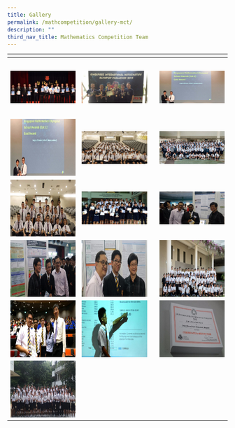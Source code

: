 ```yaml
---
title: Gallery
permalink: /mathcompetition/gallery-mct/
description: ""
third_nav_title: Mathematics Competition Team
---
```

<table>
<thead>
  <tr>
    <th style="width:200px"></th>
    <th style="width:200px"></th>
    <th style="width:a200px"></th>
		<th style="width:200px"></th>
  </tr>
</thead>
<tbody>
  <tr>
    <td style ="text-align:center"><a href="/images/mathcomp%201.jpeg"> <img src="/images/mathcomp%201.jpeg" style="width:200px"></a></td>
    <td style ="text-align:center"><a href="/images/mathcomp%202.jpeg"> <img src="/images/mathcomp%202.jpeg" style="width:200px"></a></td>
    <td style ="text-align:center"><a href="/images/mathcomp%203.jpeg"> <img src="/images/mathcomp%203.jpeg" style="width:200px; height: 130px"></a></td>
    <td style ="text-align:center"><a href="/images/mathcomp%204.jpeg"> <img src="/images/mathcomp%204.jpeg" style="width:200px"></a></td>
  </tr>
   <tr>
    <td style ="text-align:center"><a href="/images/mathcomp%205.jpeg"> <img src="/images/mathcomp%205.jpeg" style="width:200px; height: 130px"></a></td>
    <td style ="text-align:center"><a href="/images/mathcomp%206.jpeg"> <img src="/images/mathcomp%206.jpeg" style="width:200px"></a></td>
    <td style ="text-align:center"><a href="/images/mathcomp%207.jpeg"> <img src="/images/mathcomp%207.jpeg" style="width:200px"></a></td>
    <td style ="text-align:center"><a href="/images/mathcomp%208.jpeg"> <img src="/images/mathcomp%208.jpeg" style="width:200px"></a></td>
  </tr>
	<tr>
    <td style ="text-align:center"><a href="/images/mathcomp%209.jpeg"> <img src="/images/mathcomp%209.jpeg" style="width:200px; height: 130px"></a></td>
    <td style ="text-align:center"><a href="/images/mathcomp%2010.jpeg"> <img src="/images/mathcomp%2010.jpeg" style="width:200px"></a></td>
    <td style ="text-align:center"><a href="/images/mathcomp%2011.jpeg"> <img src="/images/mathcomp%2011.jpeg" style="width:200px"></a></td>
		<td style ="text-align:center"><a href="/images/mathcomp%2012.jpeg"> <img src="/images/mathcomp%2012.jpeg" style="width:200px"></a></td>
  </tr>
	<tr>
    <td style ="text-align:center"><a href="/images/mathcomp%2013.jpeg"> <img src="/images/mathcomp%2013.jpeg" style="width:200px; height: 130px"></a></td>
		<td style ="text-align:center"><a href="/images/mathcomp%2014.jpeg"> <img src="/images/mathcomp%2014.jpeg" style="width:200px; height: 130px"></a></td>
		<td style ="text-align:center"><a href="/images/mathcomp%2015.jpeg"> <img src="/images/mathcomp%2015.jpeg" style="width:200px; height: 130px"></a></td>
		<td style ="text-align:center"><a href="/images/mathcomp%2016.jpeg"> <img src="/images/mathcomp%2016.jpeg" style="width:200px; height: 130px"></a></td>
  </tr>
	<tr>
    <td style ="text-align:center"><a href="/images/mathcomp%2017.jpeg"> <img src="/images/mathcomp%2017.jpeg" style="width:200px; height: 130px"></a></td>
		<td style ="text-align:center"><a href="/images/mathcomp%2018.jpeg"> <img src="/images/mathcomp%2018.jpeg" style="width:200px; height: 130px"></a></td>
		<td style ="text-align:center"><a href="/images/mathcomp%2019.jpeg"> <img src="/images/mathcomp%2019.jpeg" style="width:200px; height: 130px"></a></td>
		<td style ="text-align:center"><a href="/images/mathcomp%2020.jpeg"> <img src="/images/mathcomp%2020.jpeg" style="width:200px; height: 130px"></a></td>
  </tr>
	<tr>
    <td style ="text-align:center"><a href="/images/mathcomp%2021.jpeg"> <img src="/images/mathcomp%2021.jpeg" style="width:200px; height: 130px"></a></td>
  </tr>
</tbody>
</table>
